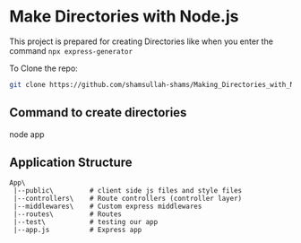 # Make Directories with Node.js
This project is prepared for creating Directories like when you enter the command `npx express-generator`


To Clone the repo:

```bash
git clone https://github.com/shamsullah-shams/Making_Directories_with_Node.js.git
```

## Command to create directories
node app



## Application Structure

```
App\
 |--public\         # client side js files and style files
 |--controllers\    # Route controllers (controller layer)
 |--middlewares\    # Custom express middlewares
 |--routes\         # Routes
 |--test\           # testing our app
 |--app.js          # Express app
```

